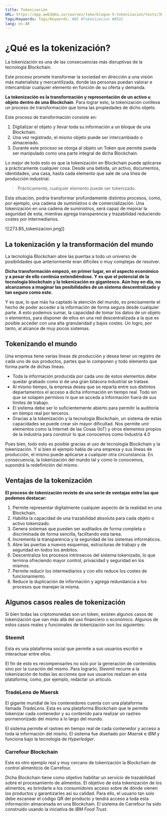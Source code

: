 ```yaml
---
title: Tokenización
URL: https://app.web3mba.io/courses/take/bloque-5-tokenizacion/texts/36009191-u1-01-tokenizacion
Tags/Keywords: Tags/Keywords: #B5 #Tokenizacion #B5U2
lang: es-AR
---
```

# ¿Qué es la tokenización?
La tokenización es una de las consecuencias más disruptivas de la tecnología Blockchain. 

Este proceso promete transformar la sociedad en dirección a una visión más materialista y mercantilizada, donde las personas puedan valorar e intercambiar cualquier elemento en función de su oferta y demanda.

**La tokenización es la transformación y representación de un activo u objeto dentro de una Blockchain**. Para lograr esto, la tokenización conlleva un proceso de transformación que toma las propiedades de dicho objeto. 

Este proceso de transformación consiste en: 
1. Digitalizar el objeto y llevar toda su información a un bloque de una Blockchain.
2. Una vez registrado, el mismo objeto puede ser intercambiado o almacenado. 
3. Durante este proceso se otorga al objeto un Token que permite pueda ser manipulado como una parte integral de dicha Blockchain.

Lo mejor de todo esto es que la tokenización en Blockchain puede aplicarse a prácticamente cualquier cosa. Desde una bebida, un activo, documentos, identidades, una casa, hasta cada elemento que sale de una línea de producción industrial.

> Prácticamente, cualquier elemento puede ser tokenizado.

Esta situación, podría transformar profundamente distintos procesos, como, por ejemplo, una cadena de suministros o de comercialización. Una tokenización en una cadena de suministros, será capaz de mejorar la seguridad de esta, mientras agrega transparencia y trazabilidad reduciendo costes por intermediarios.

  ![[273.B5_tokenizacion.png]]
  
  ## La tokenización y la transformación del mundo
La tecnología Blockchain abre las puertas a todo un universo de posibilidades que anteriormente eran difíciles o muy complejas de resolver.

**Dicha transformación empezó, en primer lugar, en el aspecto económico y a pesar de ello continúa extendiéndose. Y es que el potencial de la tecnología blockchain y la tokenización es gigantesco. Aún hoy en día, no alcanzamos a imaginar las posibilidades de un sistema descentralizado y tan seguro como este.**

Y es que, lo que más ha captado la atención del mundo, es precisamente el hecho de poder acceder a la información de forma segura desde cualquier parte. A esto podemos sumar, la capacidad de tomar los datos de un objeto o elementos, para disponer de ellos en una red descentralizada a la que es posible acceder con una alta granularidad y bajos costes. Un logro, por tanto, al alcance de muy pocos sistemas.

## Tokenizando el mundo
Una empresa tiene varias líneas de producción y desea tener un registro de cada uno de sus productos, partes que lo componen y todo elemento que forma parte de dichas líneas.

- Toda la información producida por cada uno de estos elementos debe quedar grabado como si de una gran bitácora industrial se tratase.
- Al mismo tiempo, la empresa desea que se reparta entre sus distintos departamentos el acceso a dicha información en tiempo real. Todo sin que se solapen permisos ni que se acceda a información fuera de sus límites de trabajo. 
- El sistema debe ser lo suficientemente abierto para permitir la auditoría en tiempo real por terceros.
- Gracias a la tokenización y la tecnología Blockchain, un sistema de estas capacidades se puede crear sin mayor dificultad. Nos permite unir elementos como la Internet de las Cosas (IoT) y otros elementos propios de la industria para construir lo que conocemos como Industria 4.0

Pues bien, todo esto es posible gracias al uso de tecnología Blockchain y la tokenización. Y si bien el ejemplo habla de una empresa y sus líneas de producción, el mismo puede aplicarse a cualquier otra circunstancia. En consecuencia, la tokenización del mundo tal y como lo conocemos, supondrá la redefinición del mismo.

## Ventajas de la tokenización
**El proceso de tokenización reviste de una serie de ventajas entre las que podemos destacar:**
1. Permite representar digitalmente cualquier aspecto de la realidad en una Blockchain.
2. Habilita la capacidad de una trazabilidad absoluta para cada objeto o activo tokenizado.
3. Genera sistemas que pueden ser auditados de forma completa o discriminada de forma sencilla, facilitando esta tarea.
4. Incrementa la transparencia y la seguridad de los sistemas informáticos.
5. Abre las puertas a nuevos esquemas, estructuras de trabajo y de seguridad en todos los ámbitos.
6. Descentraliza los procesos intrínsecos del sistema tokenizado, lo que termina ofreciendo mayor control, privacidad y seguridad en los mismos.
7. Permite reducir los intermediarios y con ello reduce los costes de funcionamiento.
8. Reduce la duplicación de información y agrega redundancia a los procesos que manejan la misma.

## Algunos casos reales de tokenización
Si bien todas las criptomonedas son un token, existen algunos casos de tokenización que van más allá del uso financiero o económico. Algunos de estos casos reales y funcionales de tokenización son los siguientes:

### Steemit
Esta es una plataforma social que permite a sus usuarios escribir e interactuar entre ellos. 

El fin de esto es recompensarles no solo por la generación de contenidos sino por la curación del mismo. Para lograrlo, _Steemit_ recurre a la tokenización de todas las acciones que sus usuarios realizan en esta plataforma, como, por ejemplo, redactar un artículo.

### TradeLens de Maersk
El gigante mundial de los contenedores cuenta con una plataforma llamada _TradeLens_. Esta es una plataforma Blockchain que le permite tokenizar cada contenedor y su contenido para realizar un rastreo pormenorizado del mismo a lo largo del mundo.

El sistema permite el rastreo en tiempo real de cada contenedor y acceso a toda la información del mismo. El sistema fue diseñado por _Maersk_ e _IBM_ y funciona bajo la tecnología de _Hyperledger_.

### Carrefour Blockchain
Este es otro ejemplo real y muy cercano de tokenización la Blockchain de control alimenticio de Carrefour.

Dicha Blockchain tiene como objetivo habilitar un servicio de trazabilidad sobre el procesamiento de alimentos. El objetivo de esta tokenización de los alimentos, es brindarle a los consumidores acceso sobre de dónde vienen los productos y garantizarles así su calidad. Para ello, el usuario tan solo debe escanear el código QR del producto y tendrá acceso a toda esta información almacenada en una Blockchain. El sistema de Carrefour ha sido construido usando la iniciativa de _IBM Food Trust_.